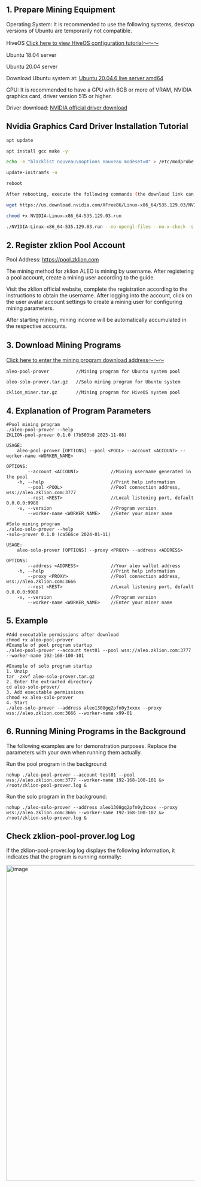 ## 1. Prepare Mining Equipment

Operating System: It is recommended to use the following systems, desktop versions of Ubuntu are temporarily not compatible.

 HiveOS [Click here to view HiveOS configuration tutorial～～～](https://github.com/zklion-miner/Aleo-miner/tree/master/HiveOS)

 Ubuntu 18.04 server

 Ubuntu 20.04 server

Download Ubuntu system at: [Ubuntu 20.04.6 live server amd64](https://releases.ubuntu.com/focal/ubuntu-20.04.6-live-server-amd64.iso)

GPU: It is recommended to have a GPU with 6GB or more of VRAM, NVIDIA graphics card, driver version 515 or higher.

Driver download: [NVIDIA official driver download](https://www.nvidia.com/Download/index.aspx?lang=en-us)

## Nvidia Graphics Card Driver Installation Tutorial

```bash
apt update

apt install gcc make -y

echo -e "blacklist nouveau\noptions nouveau modeset=0" > /etc/modprobe.d/blacklist-nouveau.conf

update-initramfs -u

reboot

After rebooting, execute the following commands (the download link can also be replaced with the latest version driver from the official website):

wget https://us.download.nvidia.com/XFree86/Linux-x86_64/535.129.03/NVIDIA-Linux-x86_64-535.129.03.run

chmod +x NVIDIA-Linux-x86_64-535.129.03.run

./NVIDIA-Linux-x86_64-535.129.03.run --no-opengl-files --no-x-check -s
```

## 2. Register zklion Pool Account

Pool Address: https://pool.zklion.com

The mining method for zklion ALEO is mining by username. After registering a pool account, create a mining user according to the guide.

Visit the zklion official website, complete the registration according to the instructions to obtain the username. After logging into the account, click on the user avatar account settings to create a mining user for configuring mining parameters.

After starting mining, mining income will be automatically accumulated in the respective accounts.

## 3. Download Mining Programs

[Click here to enter the mining program download address～～～](https://github.com/zklion-miner/Aleo-miner/releases)
```shell
aleo-pool-prover          //Mining program for Ubuntu system pool

aleo-solo-prover.tar.gz   //Solo mining program for Ubuntu system

zklion_miner.tar.gz       //Mining program for HiveOS system pool
```

## 4. Explanation of Program Parameters

```shell
#Pool mining program
./aleo-pool-prover --help
ZKLION-pool-prover 0.1.0 (7b503b8 2023-11-08)

USAGE:
    aleo-pool-prover [OPTIONS] --pool <POOL> --account <ACCOUNT> --worker-name <WORKER_NAME>

OPTIONS:
        --account <ACCOUNT>            //Mining username generated in the pool
    -h, --help                         //Print help information
        --pool <POOL>                  //Pool connection address, wss://aleo.zklion.com:3777
        --rest <REST>                  //Local listening port, default 0.0.0.0:9988
    -v, --version                      //Program version
        --worker-name <WORKER_NAME>    //Enter your miner name

```

```shell
#Solo mining program
./aleo-solo-prover --help
-solo-prover 0.1.0 (ca566ce 2024-01-11)

USAGE:
    aleo-solo-prover [OPTIONS] --proxy <PROXY> --address <ADDRESS>

OPTIONS:
        --address <ADDRESS>            //Your aleo wallet address
    -h, --help                         //Print help information
        --proxy <PROXY>                //Pool connection address, wss://aleo.zklion.com:3666
        --rest <REST>                  //Local listening port, default 0.0.0.0:9988
    -v, --version                      //Program version
        --worker-name <WORKER_NAME>    //Enter your miner name
```

## 5. Example

```shell
#Add executable permissions after download
chmod +x aleo-pool-prover
#Example of pool program startup
./aleo-pool-prover --account test01 --pool wss://aleo.zklion.com:3777 --worker-name 192-168-100-101

#Example of solo program startup
1. Unzip
tar -zxvf aleo-solo-prover.tar.gz
2. Enter the extracted directory
cd aleo-solo-prover/
3. Add executable permissions
chmod +x aleo-solo-prover
4. Start
./aleo-solo-prover --address aleo1308gq2pfn0y3xxxx --proxy wss://aleo.zklion.com:3666 --worker-name x99-01
```

## 6. Running Mining Programs in the Background
The following examples are for demonstration purposes. Replace the parameters with your own when running them actually.

Run the pool program in the background:
```shell
nohup ./aleo-pool-prover --account test01 --pool wss://aleo.zklion.com:3777 --worker-name 192-168-100-101 &> /root/zklion-pool-prover.log &
```

Run the solo program in the background:
```shell
nohup ./aleo-solo-prover --address aleo1308gq2pfn0y3xxxx --proxy wss://aleo.zklion.com:3666 --worker-name 192-168-100-102 &> /root/zklion-solo-prover.log &
```

## Check zklion-pool-prover.log Log

If the zklion-pool-prover.log log displays the following information, it indicates that the program is running normally:

<img width="845" alt="image" src="https://github.com/zklion-miner/Aleo-miner/assets/137146992/1f13df80-6dfe-46f2-8fcf-38e835b8a3b1">
